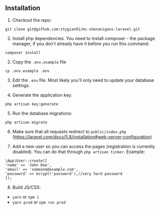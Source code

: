 ## Installation

1. Checkout the repo:
```
git clone git@github.com:stygian91/mc-shenanigans-laravel.git
```

2. Install php dependencies. You need to install composer - the package manager, if you don't already have it before you run this command:
```
composer install
```

2. Copy the `.env.example` file
```
cp .env.example .env
```

3. Edit the `.env` file. Most likely you'll only need to update your database settings.

4. Generate the application key:
```
php artisan key:generate
```

5. Run the database migrations:
```
php artisan migrate
```

6. Make sure that all requests redirect to `public/index.php` (https://laravel.com/docs/5.8/installation#web-server-configuration)

7. Add a new user so you can access the pages (registration is currently disabled). You can do that through `php artisan tinker`. Example:
```
\App\User::create([
'name' => 'John Doe',
'email' => 'someone@example.com',
'password' => bcrypt('password'),//very hard password
]);
```

8. Build JS/CSS:
 * `yarn` or `npm i`
 * `yarn prod` or `npm run prod`
